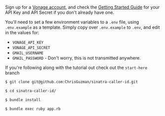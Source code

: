 Sign up for a [Vonage account](https://dashboard.nexmo.com/sign-up), and check the [Getting Started Guide](https://dashboard.nexmo.com/getting-started-guide) for your API Key and API Secret if you don't already have one.

You'll need to set a few environment variables to a `.env` file, using `.env.example` as a template.  Simply copy over `.env.example` to `.env`, and edit in the values for:

- `VONAGE_API_KEY`
- `VONAGE_API_SECRET`
- `GMAIL_USERNAME`
- `GMAIL_PASSWORD` - Don't worry, this is not transmitted anywhere.

If you're following along with the tutorial out check out the `start-here` branch

```bash
$ git clone git@github.com:ChrisGuzman/sinatra-caller-id.git

$ cd sinatra-caller-id/

$ bundle install

$ bundle exec ruby app.rb
```
